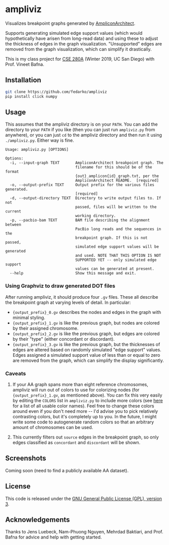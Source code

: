 # ampliviz

Visualizes breakpoint graphs generated by
[AmpliconArchitect](https://github.com/virajbdeshpande/AmpliconArchitect).

Supports generating simulated edge support values (which would hypothetically
have arisen from long-read data) and using these to adjust the thickness of
edges in the graph visualization. "Unsupported" edges are removed from the graph
visualization, which can simplify it drastically.

This is my class project for [CSE 280A](http://proteomics.ucsd.edu/vbafna/teaching-2/cse280a-algorithms-for-genetics/) (Winter 2019, UC San Diego) with Prof. Vineet Bafna.

## Installation

```bash
git clone https://github.com/fedarko/ampliviz
pip install click numpy
```

## Usage

This assumes that the ampliviz directory is on your `PATH`. You can add the
directory to your `PATH` if you like (then you can just run `ampliviz.py` from
anywhere), or you can just `cd` to the ampliviz directory and then run it using
`./ampliviz.py`. Either way is fine.

```
Usage: ampliviz.py [OPTIONS]

Options:
  -i, --input-graph TEXT       AmpliconArchitect breakpoint graph. The
                               filename for this should be of the format
                               {out}_amplicon{id}_graph.txt, per the
                               AmpliconArchitect README.  [required]
  -o, --output-prefix TEXT     Output prefix for the various files generated.
                               [required]
  -d, --output-directory TEXT  Directory to write output files to. If not
                               passed, files will be written to the current
                               working directory.
  -p, --pacbio-bam TEXT        BAM file describing the alignment between
                               PacBio long reads and the sequences in the
                               breakpoint graph. If this is not passed,
                               simulated edge support values will be generated
                               and used. NOTE THAT THIS OPTION IS NOT
                               SUPPORTED YET -- only simulated edge support
                               values can be generated at present.
  --help                       Show this message and exit.
```

### Using Graphviz to draw generated DOT files

After running ampliviz, it should produce four `.gv` files. These all describe
the breakpoint graph at varying levels of detail. In particular:
  - `{output_prefix}_0.gv` describes the nodes and edges in the graph with
    minimal styling.
  - `{output_prefix}_1.gv` is like the previous graph, but nodes are colored
    by their assigned chromosome.
  - `{output_prefix}_2.gv` is like the previous graph, but edges are colored
    by their "type" (either concordant or discordant).
  - `{output_prefix}_3.gv` is like the previous graph, but the thicknesses of
    edges are altered based on randomly simulated "edge support" values. Edges
    assigned a simulated support value of less than or equal to zero are removed
    from the graph, which can simplify the display significantly.

### Caveats

1. If your AA graph spans more than eight reference chromosomes, ampliviz will run
   out of colors to use for colorizing nodes (for `{output_prefix}_1.gv`, as
   mentioned above). You can fix this very easily by editing the `COLORS` list in
   `ampliviz.py` to include more colors (see [here](http://www.graphviz.org/doc/info/colors.html) for a list of all usable color names). Feel free to change these colors around even if you don't need more -- I'd advise you to pick relatively contrasting colors, but it's completely up to you.
   In the future, I might write some code to autogenerate random colors so that an arbitrary amount of chromosomes can be used.

2. This currently filters out `source` edges in the breakpoint graph, so only
   edges classified as `concordant` and `discordant` will be shown.

## Screenshots

Coming soon (need to find a publicly available AA dataset).

## License

This code is released under the [GNU General Public License (GPL), version 3](https://www.gnu.org/licenses/gpl-3.0.en.html).

## Acknowledgements

Thanks to Jens Luebeck, Nam-Phuong Nguyen, Mehrdad Baktiari, and Prof. Bafna
for advice and help with getting started.
